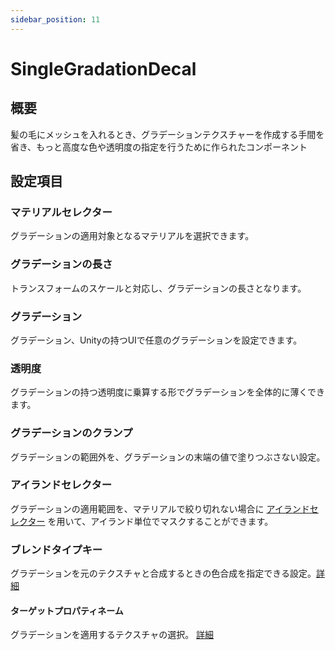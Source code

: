 ```yaml
---
sidebar_position: 11
---
```


# SingleGradationDecal

## 概要

髪の毛にメッシュを入れるとき、グラデーションテクスチャーを作成する手間を省き、もっと高度な色や透明度の指定を行うために作られたコンポーネント

## 設定項目

### マテリアルセレクター

グラデーションの適用対象となるマテリアルを選択できます。

### グラデーションの長さ

トランスフォームのスケールと対応し、グラデーションの長さとなります。

### グラデーション

グラデーション、Unityの持つUIで任意のグラデーションを設定できます。

### 透明度

グラデーションの持つ透明度に乗算する形でグラデーションを全体的に薄くできます。

### グラデーションのクランプ

グラデーションの範囲外を、グラデーションの末端の値で塗りつぶさない設定。

### アイランドセレクター

グラデーションの適用範囲を、マテリアルで絞り切れない場合に [アイランドセレクター](/docs/Reference/IslandSelector) を用いて、アイランド単位でマスクすることができます。

### ブレンドタイプキー

グラデーションを元のテクスチャと合成するときの色合成を指定できる設定。[詳細](/docs/Reference/Common/BlendTypeKey)

#### ターゲットプロパティネーム

グラデーションを適用するテクスチャの選択。 [詳細](/docs/Reference/Common/TargetPropertyName.md)
